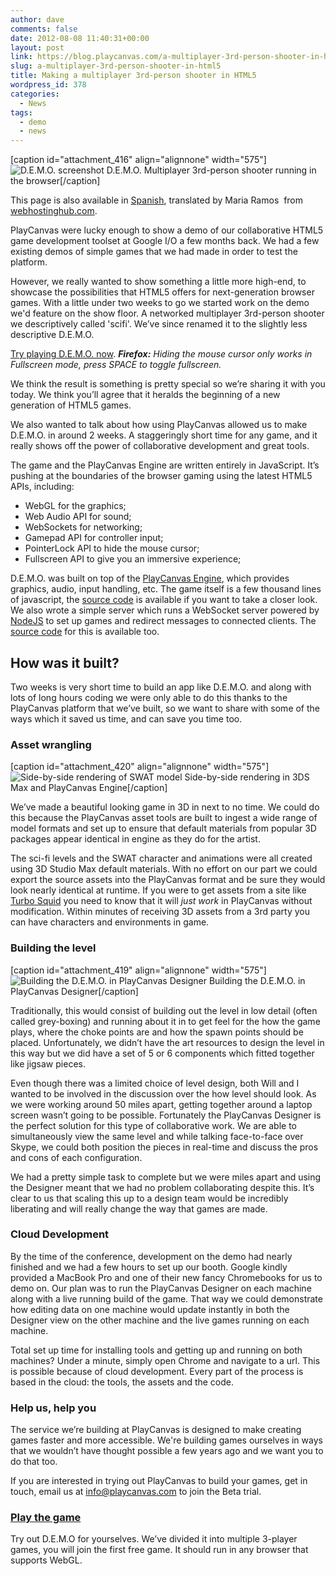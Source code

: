 ```yaml
---
author: dave
comments: false
date: 2012-08-08 11:40:31+00:00
layout: post
link: https://blog.playcanvas.com/a-multiplayer-3rd-person-shooter-in-html5/
slug: a-multiplayer-3rd-person-shooter-in-html5
title: Making a multiplayer 3rd-person shooter in HTML5
wordpress_id: 378
categories:
  - News
tags:
  - demo
  - news
---
```


[caption id="attachment_416" align="alignnone" width="575"]![D.E.M.O. screenshot](https://playcanvas.com/wp-content/uploads/2012/08/demo_game.jpg) D.E.M.O. Multiplayer 3rd-person shooter running in the browser[/caption]

This page is also available in [Spanish](http://www.webhostinghub.com/support/es/misc/hacer-un-shooter-multijugador-en-3-persona-en-html5), translated by Maria Ramos  from [webhostinghub.com](http://www.webhostinghub.com/support/edu).

PlayCanvas were lucky enough to show a demo of our collaborative HTML5 game development toolset at Google I/O a few months back. We had a few existing demos of simple games that we had made in order to test the platform.

However, we really wanted to show something a little more high-end, to showcase the possibilities that HTML5 offers for next-generation browser games. With a little under two weeks to go we started work on the demo we'd feature on the show floor. A networked multiplayer 3rd-person shooter we descriptively called 'scifi'. We’ve since renamed it to the slightly less descriptive D.E.M.O.

[Try playing D.E.M.O. now](http://apps.playcanvas.com/playcanvas/scifi/latest).
_**Firefox:** Hiding the mouse cursor only works in Fullscreen mode, press SPACE to toggle fullscreen._

We think the result is something is pretty special so we’re sharing it with you today. We think you’ll agree that it heralds the beginning of a new generation of HTML5 games.

We also wanted to talk about how using PlayCanvas allowed us to make D.E.M.O. in around 2 weeks. A staggeringly short time for any game, and it really shows off the power of collaborative development and great tools.

The game and the PlayCanvas Engine are written entirely in JavaScript. It’s pushing at the boundaries of the browser gaming using the latest HTML5 APIs, including:

- WebGL for the graphics;
- Web Audio API for sound;
- WebSockets for networking;
- Gamepad API for controller input;
- PointerLock API to hide the mouse cursor;
- Fullscreen API to give you an immersive experience;

D.E.M.O. was built on top of the [PlayCanvas Engine](/technology), which provides graphics, audio, input handling, etc. The game itself is a few thousand lines of javascript, the [source code](http://bitbucket.org/playcanvas/scifi) is available if you want to take a closer look. We also wrote a simple server which runs a WebSocket server powered by [NodeJS](https://nodejs.org/) to set up games and redirect messages to connected clients. The [source code](http://bitbucket.org/playcanvas/scifi-server) for this is available too.

## How was it built?

Two weeks is very short time to build an app like D.E.M.O. and along with lots of long hours coding we were only able to do this thanks to the PlayCanvas platform that we’ve built, so we want to share with some of the ways which it saved us time, and can save you time too.

### Asset wrangling

[caption id="attachment_420" align="alignnone" width="575"]![Side-by-side rendering of SWAT model](https://playcanvas.com/wp-content/uploads/2012/08/swat_in_tools.jpg) Side-by-side rendering in 3DS Max and PlayCanvas Engine[/caption]

We’ve made a beautiful looking game in 3D in next to no time. We could do this because the PlayCanvas asset tools are built to ingest a wide range of model formats and set up to ensure that default materials from popular 3D packages appear identical in engine as they do for the artist.

The sci-fi levels and the SWAT character and animations were all created using 3D Studio Max default materials. With no effort on our part we could export the source assets into the PlayCanvas format and be sure they would look nearly identical at runtime. If you were to get assets from a site like [Turbo Squid](https://www.turbosquid.com/) you need to know that it will _just work_ in PlayCanvas without modification. Within minutes of receiving 3D assets from a 3rd party you can have characters and environments in game.

### Building the level

[caption id="attachment_419" align="alignnone" width="575"]![Building the D.E.M.O. in PlayCanvas Designer](https://playcanvas.com/wp-content/uploads/2012/08/build_scifi.jpg) Building the D.E.M.O. in PlayCanvas Designer[/caption]

Traditionally, this would consist of building out the level in low detail (often called grey-boxing) and running about it in to get feel for the how the game plays, where the choke points are and how the spawn points should be placed. Unfortunately, we didn’t have the art resources to design the level in this way but we did have a set of 5 or 6 components which fitted together like jigsaw pieces.

Even though there was a limited choice of level design, both Will and I wanted to be involved in the discussion over the how level should look. As we were working around 50 miles apart, getting together around a laptop screen wasn’t going to be possible. Fortunately the PlayCanvas Designer is the perfect solution for this type of collaborative work. We are able to simultaneously view the same level and while talking face-to-face over Skype, we could both position the pieces in real-time and discuss the pros and cons of each configuration.

We had a pretty simple task to complete but we were miles apart and using the Designer meant that we had no problem collaborating despite this. It’s clear to us that scaling this up to a design team would be incredibly liberating and will really change the way that games are made.

### Cloud Development

By the time of the conference, development on the demo had nearly finished and we had a few hours to set up our booth. Google kindly provided a MacBook Pro and one of their new fancy Chromebooks for us to demo on. Our plan was to run the PlayCanvas Designer on each machine along with a live running build of the game. That way we could demonstrate how editing data on one machine would update instantly in both the Designer view on the other machine and the live games running on each machine.

Total set up time for installing tools and getting up and running on both machines? Under a minute, simply open Chrome and navigate to a url. This is possible because of cloud development. Every part of the process is based in the cloud: the tools, the assets and the code.

### Help us, help you

The service we’re building at PlayCanvas is designed to make creating games faster and more accessible. We're building games ourselves in ways that we wouldn’t have thought possible a few years ago and we want you to do that too.

If you are interested in trying out PlayCanvas to build your games, get in touch, email us at info@playcanvas.com to join the Beta trial.

### [Play the game](http://apps.playcanvas.com/playcanvas/scifi/latest)

Try out D.E.M.O for yourselves. We’ve divided it into multiple 3-player games, you will join the first free game. It should run in any browser that supports WebGL.
